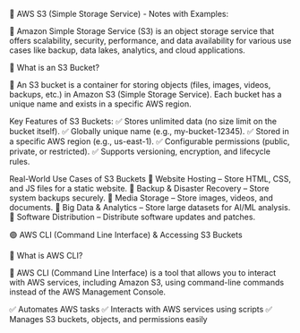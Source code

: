 🔶  AWS S3 (Simple Storage Service) - Notes with Examples:

🔷 Amazon Simple Storage Service (S3) is an object storage service that offers scalability, security, performance, and data availability for various use cases like backup, data lakes, analytics, and cloud applications.

🔶  What is an S3 Bucket?

🔷  An S3 bucket is a container for storing objects (files, images, videos, backups, etc.) in Amazon S3 (Simple Storage Service).
Each bucket has a unique name and exists in a specific AWS region.

Key Features of S3 Buckets:
✅ Stores unlimited data (no size limit on the bucket itself).
✅ Globally unique name (e.g., my-bucket-12345).
✅ Stored in a specific AWS region (e.g., us-east-1).
✅ Configurable permissions (public, private, or restricted).
✅ Supports versioning, encryption, and lifecycle rules.

Real-World Use Cases of S3 Buckets
🔹 Website Hosting – Store HTML, CSS, and JS files for a static website.
🔹 Backup & Disaster Recovery – Store system backups securely.
🔹 Media Storage – Store images, videos, and documents.
🔹 Big Data & Analytics – Store large datasets for AI/ML analysis.
🔹 Software Distribution – Distribute software updates and patches.

🟣  AWS CLI (Command Line Interface) & Accessing S3 Buckets

🔶  What is AWS CLI?

🔷  AWS CLI (Command Line Interface) is a tool that allows you to interact with AWS services, including Amazon S3, using command-line commands instead of the AWS Management Console.   

✅ Automates AWS tasks
✅ Interacts with AWS services using scripts
✅ Manages S3 buckets, objects, and permissions easily


